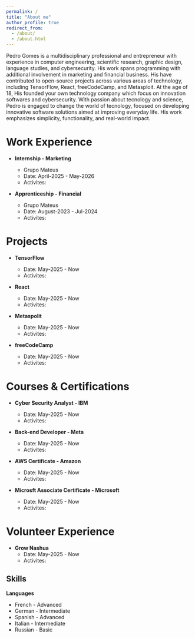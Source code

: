 ```yaml
---
permalink: /
title: "About me"
author_profile: true
redirect_from: 
  - /about/
  - /about.html
---
```


Pedro Gomes is a multidisciplinary professional and entrepreneur with experience in computer engineering, scientific research, graphic design, language studies, and cybersecurity. His work spans programming with additional involvement in marketing and financial business. His have contributed to open-source projects across various areas of technology, including TensorFlow, React, freeCodeCamp, and Metasploit. At the age of 18, His founded your own technology company which focus on innovation softwares and cybersecurity.
With passion about tecnology and science, Pedro is engaged to change the world of tecnology, focused on developing innovative software solutions aimed at improving everyday life. His work emphasizes simplicity, functionality, and real-world impact.


Work Experience
======
* <strong>Internship - Marketing</strong>
  * Grupo Mateus
  * Date: April-2025 - May-2026
  * Activites: 

* <strong>Apprenticeship - Financial</strong>
  * Grupo Mateus
  * Date: August-2023 - Jul-2024
  * Activites: 

Projects 
======

* <strong>TensorFlow</strong>
  * Date: May-2025 - Now
  * Activites:

* <strong>React</strong>
  * Date: May-2025 - Now
  * Activites:
 
* <strong>Metaspolit</strong>
  * Date: May-2025 - Now
  * Activites:

* <strong>freeCodeCamp</strong>
  * Date: May-2025 - Now
  * Activites: 

Courses & Certifications 
======

* <strong>Cyber Security Analyst - IBM</strong>
  * Date: May-2025 - Now
  * Activites:

* <strong>Back-end Developer - Meta</strong>
  * Date: May-2025 - Now
  * Activites:
 
* <strong>AWS Certificate - Amazon</strong>
  * Date: May-2025 - Now
  * Activites:

* <strong>Microsft Associate Certificate - Microsoft</strong>
  * Date: May-2025 - Now
  * Activites:

Volunteer Experience
======

* <strong>Grow Nashua</strong>
  * Date: May-2025 - Now
  * Activites:


Skills
------
<strong>Languages</strong>
* French - Advanced
* German - Intermediate
* Spanish - Advanced
* Italian - Intermediate
* Russian - Basic
